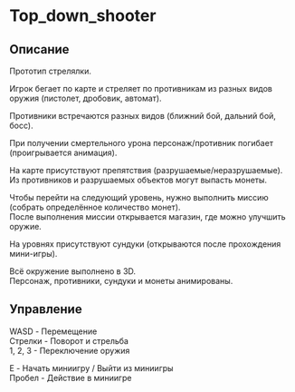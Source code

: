 # Top_down_shooter

## Описание

Прототип стрелялки.

Игрок бегает по карте и стреляет по противникам из разных видов оружия (пистолет, дробовик, автомат).

Противники встречаются разных видов (ближний бой, дальний бой, босс).

При получении смертельного урона персонаж/противник погибает (проигрывается анимация).

На карте присутствуют препятствия (разрушаемые/неразрушаемые).
<br>Из противников и разрушаемых объектов могут выпасть монеты.

Чтобы перейти на следующий уровень, нужно выполнить миссию (собрать определённое количество монет).
<br>После выполнения миссии открывается магазин, где можно улучшить оружие.

На уровнях присутствуют сундуки (открываются после прохождения мини-игры).

Всё окружение выполнено в 3D.
<br>Персонаж, противники, сундуки и монеты анимированы.

## Управление

WASD - Перемещение
<br>Стрелки - Поворот и стрельба
<br>1, 2, 3 - Переключение оружия

E - Начать миниигру / Выйти из миниигры
<br>Пробел - Действие в миниигре
